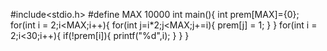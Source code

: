 #include<stdio.h>
#define MAX 10000
int main(){
    int prem[MAX]={0};
    for(int i = 2;i<MAX;i++){
        for(int j=i*2;j<MAX;j+=i){
            prem[j] = 1;
        }
    }
    for(int i = 2;i<30;i++){
        if(!prem[i]){
            printf("%d",i);
        }
    }
}
